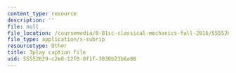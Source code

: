 ```yaml
---
content_type: resource
description: ''
file: null
file_location: /coursemedia/8-01sc-classical-mechanics-fall-2016/55552629c2e012f08f1f3030b23b6a88_F3N5EkMX_ks.srt
file_type: application/x-subrip
resourcetype: Other
title: 3play caption file
uid: 55552629-c2e0-12f0-8f1f-3030b23b6a88
---
```

